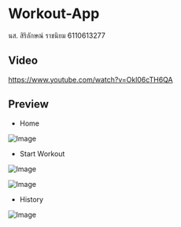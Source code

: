 # Workout-App
นส. สิริลักษณ์ ราชนิยม 6110613277

## Video
https://www.youtube.com/watch?v=Okl06cTH6QA

## Preview
* Home

![Image](https://user-images.githubusercontent.com/69668666/179962302-d7199cdc-d513-4488-9ce2-4bed3cb457b9.png)

* Start Workout

![Image](https://user-images.githubusercontent.com/69668666/179962552-56af829b-8d42-4c7a-ad91-0fda00c5519f.png)

![Image](https://user-images.githubusercontent.com/69668666/179962754-b39fca51-4635-4ef8-b0dd-6afbb8091324.png)

* History

![Image](https://user-images.githubusercontent.com/69668666/179963002-6f20514d-4cdf-4f96-8c6d-f35e7fdc23f3.png)
